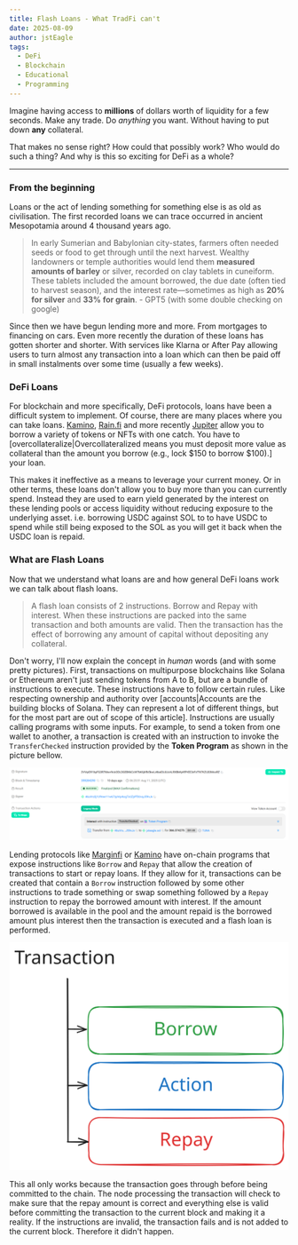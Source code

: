 ```yaml
---
title: Flash Loans - What TradFi can't
date: 2025-08-09
author: jstEagle
tags:
  - DeFi
  - Blockchain
  - Educational
  - Programming
---
```

Imagine having access to **millions** of dollars worth of liquidity for a few seconds. Make any trade. Do *anything* you want. Without having to put down **any** collateral.

That makes no sense right? How could that possibly work? Who would do such a thing? And why is this so exciting for DeFi as a whole?
______
### From the beginning
Loans or the act of lending something for something else is as old as civilisation. The first recorded loans we can trace occurred in ancient Mesopotamia around 4 thousand years ago.

>In early Sumerian and Babylonian city-states, farmers often needed seeds or food to get through until the next harvest. Wealthy landowners or temple authorities would lend them **measured amounts of barley** or silver, recorded on clay tablets in cuneiform. These tablets included the amount borrowed, the due date (often tied to harvest season), and the interest rate—sometimes as high as **20% for silver** and **33% for grain**. - GPT5 (with some double checking on google)

Since then we have begun lending more and more. From mortgages to financing on cars. Even more recently the duration of these loans has gotten shorter and shorter. With services like Klarna or After Pay allowing users to turn almost any transaction into a loan which can then be paid off in small instalments over some time (usually a few weeks).

### DeFi Loans
For blockchain and more specifically, DeFi protocols, loans have been a difficult system to implement. Of course, there are many places where you can take loans. [Kamino](https://app.kamino.finance/lending), [Rain.fi](https://rain.fi/) and more recently [Jupiter](https://jup.ag/lend/borrow) allow you to borrow a variety of tokens or NFTs with one catch. You have to [overcollateralize|Overcollateralized means you must deposit more value as collateral than the amount you borrow (e.g., lock $150 to borrow $100).] your loan.

This makes it ineffective as a means to leverage your current money. Or in other terms, these loans don't allow you to buy more than you can currently spend. Instead they are used to earn yield generated by the interest on these lending pools or access liquidity without reducing exposure to the underlying asset. i.e. borrowing USDC against SOL to to have USDC to spend while still being exposed to the SOL as you will get it back when the USDC loan is repaid.

### What are Flash Loans
Now that we understand what loans are and how general DeFi loans work we can talk about flash loans. 

>A flash loan consists of 2 instructions. Borrow and Repay with interest. When these instructions are packed into the same transaction and both amounts are valid. Then the transaction has the effect of borrowing any amount of capital without depositing any collateral.

Don't worry, I'll now explain the concept in *human* words (and with some pretty pictures).
First, transactions on multipurpose blockchains like Solana or Ethereum aren't just sending tokens from A to B, but are a bundle of instructions to execute. These instructions have to follow certain rules. Like respecting ownership and authority over [accounts|Accounts are the building blocks of Solana. They can represent a lot of different things, but for the most part are out of scope of this article]. Instructions are usually calling programs with some inputs. For example, to send a token from one wallet to another, a transaction is created with an instruction to invoke the `TransferChecked` instruction provided by the **Token Program** as shown in the picture bellow.

![](Pasted%20image%2020250821190328.png)

Lending protocols like [Marginfi](https://app.marginfi.com/) or [Kamino](https://app.kamino.finance/earn/lend) have on-chain programs that expose instructions like `Borrow` and `Repay` that allow the creation of transactions to start or repay loans. If they allow for it, transactions can be created that contain a `Borrow` instruction followed by some other instructions to trade something or swap something followed by a `Repay` instruction to repay the borrowed amount with interest. If the amount borrowed is available in the pool and the amount repaid is the borrowed amount plus interest then the transaction is executed and a flash loan is performed.

![](TransactionDiagram1.svg)

This all only works because the transaction goes through before being committed to the chain. The node processing the transaction will check to make sure that the repay amount is correct and everything else is valid before committing the transaction to the current block and making it a reality. If the instructions are invalid, the transaction fails and is not added to the current block. Therefore it didn't happen.